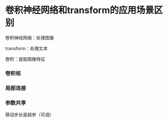 # 卷积神经网络和transform的应用场景区别

卷积神经网络：处理图像

transform：处理文本

卷积：提取图像特征

### 卷积核

### 局部连接

### 参数共享



移动步长是超参（可调）



